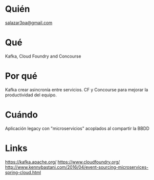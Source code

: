 # Quién
salazar3pa@gmail.com
# Qué
Kafka, Cloud Foundry and Concourse
# Por qué
Kafka crear asincronía entre servicios. CF y Concourse para mejorar la productividad del equipo.
# Cuándo
Aplicación legacy con "microservicios" acoplados al compartir la BBDD
# Links
https://kafka.apache.org/
https://www.cloudfoundry.org/
http://www.kennybastani.com/2016/04/event-sourcing-microservices-spring-cloud.html
